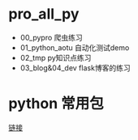 # pro_all_py

* 00_pypro 爬虫练习
* 01_python_aotu 自动化测试demo
* 02_tmp py知识点练习
* 03_blog&04_dev flask博客的练习

# python 常用包
[链接](http://www.v2ex.com/t/170729)
